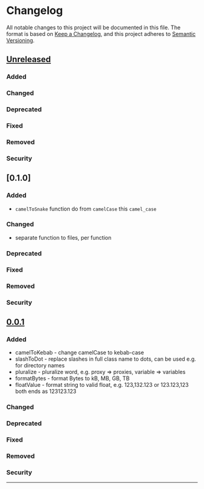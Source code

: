 # Changelog

All notable changes to this project will be documented in this file.
The format is based on [Keep a Changelog](https://keepachangelog.com/en/1.0.0/),
and this project adheres to [Semantic Versioning](https://semver.org/spec/v2.0.0.html).

## [Unreleased]

### Added

### Changed

### Deprecated 

### Fixed

### Removed 

### Security

## [0.1.0]

### Added
* `camelToSnake` function do from `camelCase` this `camel_case`

### Changed
* separate function to files, per function

### Deprecated 

### Fixed

### Removed 

### Security

## [0.0.1]

### Added
* camelToKebab - change camelCase to kebab-case
* slashToDot - replace slashes in full class name to dots, can be used e.g. for directory names
* pluralize - pluralize word, e.g. proxy => proxies, variable => variables
* formatBytes - format Bytes to kB, MB, GB, TB
* floatValue - format string to valid float, e.g. 123,132.123 or 123.123,123 both ends as 123123.123

### Changed

### Deprecated 

### Fixed

### Removed 

### Security


---
[Unreleased]: https://gitlab.com/bednic/json-api/compare/0.1.0...master
[0.0.1]: https://gitlab.com/bednic/json-api/compare/0.0.1...0.1.0
[0.0.1]: https://gitlab.com/bednic/json-api/compare/0.0.1...0.0.1
